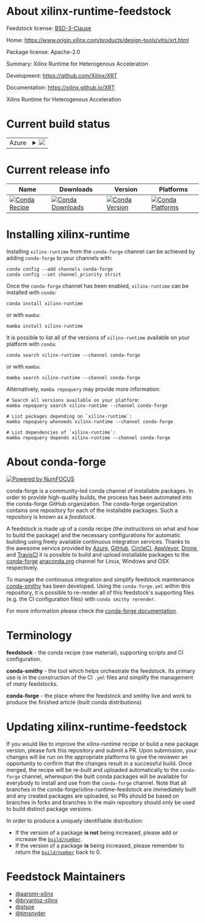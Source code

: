 About xilinx-runtime-feedstock
==============================

Feedstock license: [BSD-3-Clause](https://github.com/conda-forge/xilinx-runtime-feedstock/blob/main/LICENSE.txt)

Home: https://www.origin.xilinx.com/products/design-tools/vitis/xrt.html

Package license: Apache-2.0

Summary: Xilinx Runtime for Heterogenous Acceleration

Development: https://github.com/Xilinx/XRT

Documentation: https://xilinx.github.io/XRT

Xilinx Runtime for Heterogenous Acceleration

Current build status
====================


<table>
    
  <tr>
    <td>Azure</td>
    <td>
      <details>
        <summary>
          <a href="https://dev.azure.com/conda-forge/feedstock-builds/_build/latest?definitionId=16632&branchName=main">
            <img src="https://dev.azure.com/conda-forge/feedstock-builds/_apis/build/status/xilinx-runtime-feedstock?branchName=main">
          </a>
        </summary>
        <table>
          <thead><tr><th>Variant</th><th>Status</th></tr></thead>
          <tbody><tr>
              <td>linux_64_python3.10.____cpython</td>
              <td>
                <a href="https://dev.azure.com/conda-forge/feedstock-builds/_build/latest?definitionId=16632&branchName=main">
                  <img src="https://dev.azure.com/conda-forge/feedstock-builds/_apis/build/status/xilinx-runtime-feedstock?branchName=main&jobName=linux&configuration=linux%20linux_64_python3.10.____cpython" alt="variant">
                </a>
              </td>
            </tr><tr>
              <td>linux_64_python3.11.____cpython</td>
              <td>
                <a href="https://dev.azure.com/conda-forge/feedstock-builds/_build/latest?definitionId=16632&branchName=main">
                  <img src="https://dev.azure.com/conda-forge/feedstock-builds/_apis/build/status/xilinx-runtime-feedstock?branchName=main&jobName=linux&configuration=linux%20linux_64_python3.11.____cpython" alt="variant">
                </a>
              </td>
            </tr><tr>
              <td>linux_64_python3.12.____cpython</td>
              <td>
                <a href="https://dev.azure.com/conda-forge/feedstock-builds/_build/latest?definitionId=16632&branchName=main">
                  <img src="https://dev.azure.com/conda-forge/feedstock-builds/_apis/build/status/xilinx-runtime-feedstock?branchName=main&jobName=linux&configuration=linux%20linux_64_python3.12.____cpython" alt="variant">
                </a>
              </td>
            </tr><tr>
              <td>linux_64_python3.8.____cpython</td>
              <td>
                <a href="https://dev.azure.com/conda-forge/feedstock-builds/_build/latest?definitionId=16632&branchName=main">
                  <img src="https://dev.azure.com/conda-forge/feedstock-builds/_apis/build/status/xilinx-runtime-feedstock?branchName=main&jobName=linux&configuration=linux%20linux_64_python3.8.____cpython" alt="variant">
                </a>
              </td>
            </tr><tr>
              <td>linux_64_python3.9.____cpython</td>
              <td>
                <a href="https://dev.azure.com/conda-forge/feedstock-builds/_build/latest?definitionId=16632&branchName=main">
                  <img src="https://dev.azure.com/conda-forge/feedstock-builds/_apis/build/status/xilinx-runtime-feedstock?branchName=main&jobName=linux&configuration=linux%20linux_64_python3.9.____cpython" alt="variant">
                </a>
              </td>
            </tr>
          </tbody>
        </table>
      </details>
    </td>
  </tr>
</table>

Current release info
====================

| Name | Downloads | Version | Platforms |
| --- | --- | --- | --- |
| [![Conda Recipe](https://img.shields.io/badge/recipe-xilinx--runtime-green.svg)](https://anaconda.org/conda-forge/xilinx-runtime) | [![Conda Downloads](https://img.shields.io/conda/dn/conda-forge/xilinx-runtime.svg)](https://anaconda.org/conda-forge/xilinx-runtime) | [![Conda Version](https://img.shields.io/conda/vn/conda-forge/xilinx-runtime.svg)](https://anaconda.org/conda-forge/xilinx-runtime) | [![Conda Platforms](https://img.shields.io/conda/pn/conda-forge/xilinx-runtime.svg)](https://anaconda.org/conda-forge/xilinx-runtime) |

Installing xilinx-runtime
=========================

Installing `xilinx-runtime` from the `conda-forge` channel can be achieved by adding `conda-forge` to your channels with:

```
conda config --add channels conda-forge
conda config --set channel_priority strict
```

Once the `conda-forge` channel has been enabled, `xilinx-runtime` can be installed with `conda`:

```
conda install xilinx-runtime
```

or with `mamba`:

```
mamba install xilinx-runtime
```

It is possible to list all of the versions of `xilinx-runtime` available on your platform with `conda`:

```
conda search xilinx-runtime --channel conda-forge
```

or with `mamba`:

```
mamba search xilinx-runtime --channel conda-forge
```

Alternatively, `mamba repoquery` may provide more information:

```
# Search all versions available on your platform:
mamba repoquery search xilinx-runtime --channel conda-forge

# List packages depending on `xilinx-runtime`:
mamba repoquery whoneeds xilinx-runtime --channel conda-forge

# List dependencies of `xilinx-runtime`:
mamba repoquery depends xilinx-runtime --channel conda-forge
```


About conda-forge
=================

[![Powered by
NumFOCUS](https://img.shields.io/badge/powered%20by-NumFOCUS-orange.svg?style=flat&colorA=E1523D&colorB=007D8A)](https://numfocus.org)

conda-forge is a community-led conda channel of installable packages.
In order to provide high-quality builds, the process has been automated into the
conda-forge GitHub organization. The conda-forge organization contains one repository
for each of the installable packages. Such a repository is known as a *feedstock*.

A feedstock is made up of a conda recipe (the instructions on what and how to build
the package) and the necessary configurations for automatic building using freely
available continuous integration services. Thanks to the awesome service provided by
[Azure](https://azure.microsoft.com/en-us/services/devops/), [GitHub](https://github.com/),
[CircleCI](https://circleci.com/), [AppVeyor](https://www.appveyor.com/),
[Drone](https://cloud.drone.io/welcome), and [TravisCI](https://travis-ci.com/)
it is possible to build and upload installable packages to the
[conda-forge](https://anaconda.org/conda-forge) [anaconda.org](https://anaconda.org/)
channel for Linux, Windows and OSX respectively.

To manage the continuous integration and simplify feedstock maintenance
[conda-smithy](https://github.com/conda-forge/conda-smithy) has been developed.
Using the ``conda-forge.yml`` within this repository, it is possible to re-render all of
this feedstock's supporting files (e.g. the CI configuration files) with ``conda smithy rerender``.

For more information please check the [conda-forge documentation](https://conda-forge.org/docs/).

Terminology
===========

**feedstock** - the conda recipe (raw material), supporting scripts and CI configuration.

**conda-smithy** - the tool which helps orchestrate the feedstock.
                   Its primary use is in the construction of the CI ``.yml`` files
                   and simplify the management of *many* feedstocks.

**conda-forge** - the place where the feedstock and smithy live and work to
                  produce the finished article (built conda distributions)


Updating xilinx-runtime-feedstock
=================================

If you would like to improve the xilinx-runtime recipe or build a new
package version, please fork this repository and submit a PR. Upon submission,
your changes will be run on the appropriate platforms to give the reviewer an
opportunity to confirm that the changes result in a successful build. Once
merged, the recipe will be re-built and uploaded automatically to the
`conda-forge` channel, whereupon the built conda packages will be available for
everybody to install and use from the `conda-forge` channel.
Note that all branches in the conda-forge/xilinx-runtime-feedstock are
immediately built and any created packages are uploaded, so PRs should be based
on branches in forks and branches in the main repository should only be used to
build distinct package versions.

In order to produce a uniquely identifiable distribution:
 * If the version of a package **is not** being increased, please add or increase
   the [``build/number``](https://docs.conda.io/projects/conda-build/en/latest/resources/define-metadata.html#build-number-and-string).
 * If the version of a package **is** being increased, please remember to return
   the [``build/number``](https://docs.conda.io/projects/conda-build/en/latest/resources/define-metadata.html#build-number-and-string)
   back to 0.

Feedstock Maintainers
=====================

* [@aaronn-xilinx](https://github.com/aaronn-xilinx/)
* [@bryanloz-xilinx](https://github.com/bryanloz-xilinx/)
* [@stsoe](https://github.com/stsoe/)
* [@timsnyder](https://github.com/timsnyder/)

